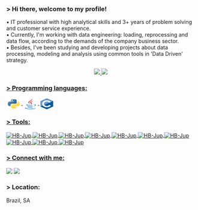 ### > Hi there, welcome to my profile!

▪ IT professional with high analytical skills and 3+ years of problem solving and customer service experience.<br>
▪ Currently, I'm working with data engineering: loading, reprocessing and data flow, according to the demands of the company business sector.<br>
▪ Besides, I've been studying and developing projects about data processing, modeling and analysis using common tools in 'Data Driven' strategy.<br>
</p>

<div align="center">
  <a href="https://github.com/hbianchini">
  <img height="180em" src="https://github-readme-stats.vercel.app/api?username=hbianchini&show_icons=true&theme=nord&include_all_commits=true&count_private=true"/>
  <img height="180em" src="https://github-readme-stats.vercel.app/api/top-langs/?username=hbianchini&layout=compact&langs_count=3&theme=nord"/>
</div>
 
### > Programming languages:
 
<div style="display: inline_block">
  <img align="center" alt="HB-Python" height="30" width="40" src="https://raw.githubusercontent.com/devicons/devicon/master/icons/python/python-original.svg">
  <img align="center" alt="HB-Java" height="30" width="40" src="https://github.com/devicons/devicon/blob/master/icons/java/java-original.svg">
  <img align="center" alt="HB-C" height="30" width="40" src="https://github.com/devicons/devicon/blob/master/icons/c/c-original.svg">
</div>

### > Tools:

<div style="display: inline_block">
  <img align="center" alt="HB-Jup" height="50" width="50" src="https://upload.wikimedia.org/wikipedia/commons/3/38/Jupyter_logo.svg">
  <img align="center" alt="HB-Jup" height="40" width="80" src="https://upload.wikimedia.org/wikipedia/commons/e/ed/Pandas_logo.svg">
  <img align="center" alt="HB-Jup" height="36" width="90" src="https://upload.wikimedia.org/wikipedia/commons/1/1a/NumPy_logo.svg">
  <img align="center" alt="HB-Jup" height="29" width="120" src="https://matplotlib.org/stable/_static/logo2_compressed.svg">
  <img align="center" alt="HB-Jup" height="50" width="70" src="https://miro.medium.com/max/400/1*VNdaFCkls0gyJR0ddP1PCQ.png">
  <img align="center" alt="HB-Jup" height="60" width="120" src="https://miro.medium.com/max/720/1*DvD_tv1bFls1NodyN5z8Sw.png">
  <img align="center" alt="HB-Jup" height="40" width="60" src="http://www.cloudi.com.br/scoop2017/wp-content/uploads/2017/10/mysql.png">
  <img align="center" alt="HB-Jup" height="50" width="83" src="http://www.esiatech.com.br/softwares/wp-content/uploads/2015/04/postgresql_logo.jpg">
  <img align="center" alt="HB-Jup" height="40" width="40" src="https://upload.wikimedia.org/wikipedia/commons/c/c9/Power_bi_logo_black.svg">
  <img align="center" alt="HB-Jup" height="50" width="95" src="https://storage.googleapis.com/wp-noticias/2021/02/3b198fa1-databricks_logo.png">
</div>

### > Connect with me:
 
<div> 
  <a href = "mailto:humberto.bianchini@gmail.com"><img src="https://cdn4.iconfinder.com/data/icons/32_Pixel_Social_Media_Icons_by_leslienayibe/gmail.png" target="_blank"></a>
  <a href="https://www.linkedin.com/in/hbianchini" target="_blank"><img src="https://cdn4.iconfinder.com/data/icons/32_Pixel_Social_Media_Icons_by_leslienayibe/linkedin.png" target="_blank"></a> 
</div>

### > Location:

  Brazil, SA
